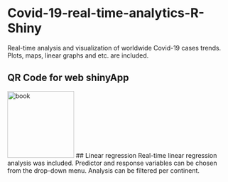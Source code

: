 # Covid-19-real-time-analytics-R-Shiny
Real-time analysis and visualization of worldwide Covid-19 cases trends. Plots, maps, linear graphs and etc. are included.
## QR Code for web shinyApp
<img src="C:\Users\Bojan\Desktop\chrome_qrcode_1611415821454.png" title="book" width="150" />
## Linear regression
Real-time linear regression analysis was included. Predictor and response variables can be chosen from the drop-down menu.
Analysis can be filtered per continent.
